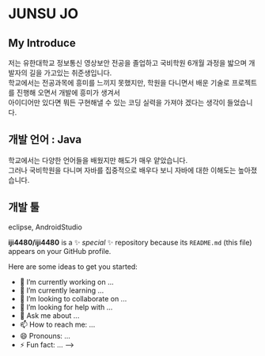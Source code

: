 # JUNSU JO

## My Introduce
저는 유한대학교 정보통신 영상보안 전공을 졸업하고 국비학원 6개월 과정을 밟으며 개발자의 길을 가고있는 취준생입니다.<br>
학교에서는 전공과목에 흥미를 느끼지 못했지만, 학원을 다니면서 배운 기술로 프로젝트를 진행해 오면서 개발에 흥미가 생겨서<br>
아이디어만 있다면 뭐든 구현해낼 수 있는 코딩 실력을 가져야 겠다는 생각이 들었습니다.
<!-- 구분선 -->
## 개발 언어 : Java
학교에서는 다양한 언어들을 배웠지만 해도가 매우 얕았습니다.<br>
그러나 국비학원을 다니며 자바를 집중적으로 배우다 보니 자바에 대한 이해도는 높아졌습니다.

## 개발 툴
eclipse, AndroidStudio


**iji4480/iji4480** is a ✨ _special_ ✨ repository because its `README.md` (this file) appears on your GitHub profile.

Here are some ideas to get you started:

- 🔭 I’m currently working on ...
- 🌱 I’m currently learning ...
- 👯 I’m looking to collaborate on ...
- 🤔 I’m looking for help with ...
- 💬 Ask me about ...
- 📫 How to reach me: ...
- 😄 Pronouns: ...
- ⚡ Fun fact: ...
-->
